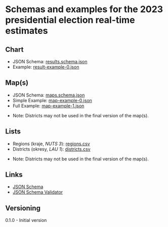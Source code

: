 # Schemas and examples for the 2023 presidential election real-time estimates

## Chart
- JSON Schema: [results.schema.json](results.schema.json)
- Example: [result-example-0.json](result-example-0.json)

## Map(s)
- JSON Schema: [maps.schema.json](maps.schema.json)
- Simple Example: [map-example-0.json](map-example-0.json)
- Full Example: [map-example-1.json](map-example-1.json)
* Note: Districts may not be used in the final version of the map(s).

## Lists
- Regions (kraje, _NUTS 3_): [regions.csv](regions.csv)
- Districts (okresy, _LAU 1_): [districts.csv](districts.csv)
* Note: Districts may not be used in the final version of the map(s).

## Links
- [JSON Schema](http://json-schema.org/)
- [JSON Schema Validator](https://www.jsonschemavalidator.net/)

## Versioning
0.1.0 - Initial version

